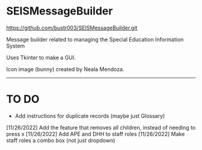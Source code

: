 # SEISMessageBuilder
https://github.com/bustr003/SEISMessageBuilder.git

Message builder related to managing the Special Education Information System

Uses Tkinter to make a GUI.

Icon image (bunny) created by Neala Mendoza.

---

# TO DO
- Add instructions for duplicate records (maybe just Glossary)

[11/26/2022] Add the feature that removes all children, instead of needing to press x
[11/26/2022] Add APE and DHH to staff roles
[11/26/2022] Make staff roles a combo box (not just dropdown)
